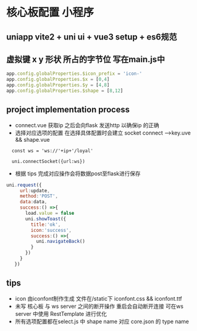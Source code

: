# 核心板配置 小程序
## uniapp vite2 + uni ui + vue3 setup + es6规范

## 虚拟键 x y 形状 所占的字节位 写在main.js中

```js
app.config.globalProperties.$icon_prefix = 'icon-'
app.config.globalProperties.$x = [0,4]
app.config.globalProperties.$y = [4,8]
app.config.globalProperties.$shape = [8,12]
```

## project implementation process
- connect.vue 获取ip 之后会向flask 发送http 以确保ip 的正确
- 选择对应选项的配置 在选择具体配置时会建立 socket connect -->key.uve && shape.vue
```
  const ws = 'ws://'+ip+'/loyal'

  uni.connectSocket({url:ws})
```
- 根据 tips 完成对应操作会将数据post至flask进行保存
```js
uni.request({
     url:update,
     method:'POST',
     data:data,
     success:() =>{
       load.value = false
       uni.showToast({
         title:'ok',
         icon:'success',
         success:() =>{
           uni.navigateBack()
         }
       })
     }
   })
``` 



## tips
- icon 由iconfont制作生成 文件在/static下 iconfont.css && iconfont.ttf
- 未写 核心板 与 ws server 之间的断开操作 重启会自动断开连接 可在ws server 中使用 RestTemplate 进行优化 
- 所有选项配置都在select.js 中 shape name 对应 core.json 的 type name 
